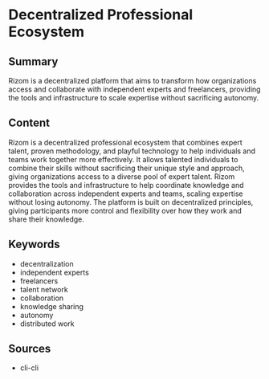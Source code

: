 # Decentralized Professional Ecosystem

## Summary
Rizom is a decentralized platform that aims to transform how organizations access and collaborate with independent experts and freelancers, providing the tools and infrastructure to scale expertise without sacrificing autonomy.

## Content
Rizom is a decentralized professional ecosystem that combines expert talent, proven methodology, and playful technology to help individuals and teams work together more effectively. It allows talented individuals to combine their skills without sacrificing their unique style and approach, giving organizations access to a diverse pool of expert talent. Rizom provides the tools and infrastructure to help coordinate knowledge and collaboration across independent experts and teams, scaling expertise without losing autonomy. The platform is built on decentralized principles, giving participants more control and flexibility over how they work and share their knowledge.

## Keywords

- decentralization
- independent experts
- freelancers
- talent network
- collaboration
- knowledge sharing
- autonomy
- distributed work

## Sources

- cli-cli

